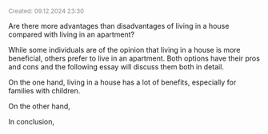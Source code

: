 <span style="font-size:12px; color:#888888;">Created: 09.12.2024 23:30</span>

Are there more advantages than disadvantages of living in a house compared with living in an apartment?

While some individuals are of the opinion that living in a house is more beneficial, others prefer to live in an apartment. Both options have their pros and cons and the following essay will discuss them both in detail.

On the one hand, living in a house has a lot of benefits, especially for families with children. 

On the other hand, 

In conclusion, 

